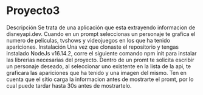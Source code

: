 # Proyecto3
Descripción
Se trata de una aplicación que esta extrayendo informacion de disneyapi.dev. Cuando en un prompt seleccionas un personaje te grafica el numero de peliculas, tvshows y videojuegos en los que ha tenido apariciones. 
Instalación 
Una vez que clonaste el repositorio y tengas instalado NodeJs v16.14.2, corre el siguiente comando npm init para instalar las librerias necesarias del proyecto. 
Dentro de un promt te solicita escribir un personaje deseado, al seleccionar uno existente en la lista de la api, te graficara las apariciones que ha tenido y una imagen del mismo. Ten en cuenta que el sitio carga la informacion antes de mostrarte el promt, por lo cual puede tardar hasta 30s antes de mostrartelo. 
